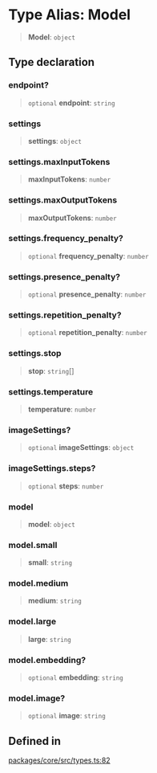 # Type Alias: Model

> **Model**: `object`

## Type declaration

### endpoint?

> `optional` **endpoint**: `string`

### settings

> **settings**: `object`

### settings.maxInputTokens

> **maxInputTokens**: `number`

### settings.maxOutputTokens

> **maxOutputTokens**: `number`

### settings.frequency\_penalty?

> `optional` **frequency\_penalty**: `number`

### settings.presence\_penalty?

> `optional` **presence\_penalty**: `number`

### settings.repetition\_penalty?

> `optional` **repetition\_penalty**: `number`

### settings.stop

> **stop**: `string`[]

### settings.temperature

> **temperature**: `number`

### imageSettings?

> `optional` **imageSettings**: `object`

### imageSettings.steps?

> `optional` **steps**: `number`

### model

> **model**: `object`

### model.small

> **small**: `string`

### model.medium

> **medium**: `string`

### model.large

> **large**: `string`

### model.embedding?

> `optional` **embedding**: `string`

### model.image?

> `optional` **image**: `string`

## Defined in

[packages/core/src/types.ts:82](https://github.com/ai16z/eliza/blob/main/packages/core/src/types.ts#L82)
